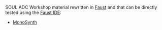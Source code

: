 
SOUL ADC Workshop material rewritten in [Faust](https://faust.grame.fr/) and that can be directly tested using the [Faust IDE](https://faustide.grame.fr/):

- [MonoSynth](https://faustide.grame.fr/?code=https://raw.githubusercontent.com/sletz/SOUL-workshop-ADC2019/master/MonoSynth_Faust/MonoSynth.dsp)
